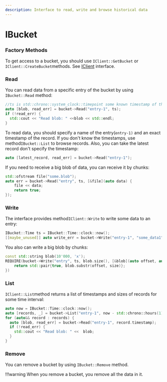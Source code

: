 ```yaml
---
description: Interface to read, write and browse historical data
---
```


# IBucket

### Factory Methods

To get access to a bucket, you should use `IClient::GetBucket` or `IClient::CreateBucket`methods.
See [IClient](iclient.md) interface.

### Read

You can read data from a specific entry of the bucket by using `IBucket::Read` method:

```cpp
//ts is std::chrono::system_clock::timepoint some known timestamp of the record
auto [blob, read_err] = bucket->Read("entry-1", ts);
if (!read_err) {
  std::cout << "Read blob: " <<blob << std::endl;
}
```

To read data, you should specify a name of the entry(`entry-1)` and an exact timestamp of the record. If you don't know
the timestamps, use method`IBucket::List` to browse records. Also, you can take the latest record don't specify the
timestamp:

```cpp
auto [latest_record, read_err] = bucket->Read("entry-1");
```

If you need to receive a big blob of data, you can receive it by chunks:

```cpp
std::ofstream file("some.blob");
auto err = bucket->Read("entry", ts, [&file](auto data) {
    file << data;
    return true;
});
```

### Write

The interface provides method`IClient::Write` to write some data to an entry:

```cpp
IBucket::Time ts = IBucket::Time::clock::now();
[[maybe_unused]] auto write_err = bucket->Write("entry-1", "some_data1", ts);
```

You also can write a big blob by chunks:

```cpp
const std::string blob(10'000, 'x');
REQUIRE(bucket->Write("entry", ts, blob.size(), [&blob](auto offset, auto size) {
    return std::pair{true, blob.substr(offset, size)};
})
```

### List

`IClient::List`method returns a list of timestamps and sizes of records for some time interval:

```cpp
auto now = IBucket::Time::clock::now();
auto [records, _] = bucket->List("entry-1", now - std::chrono::hours(1), now);
for (auto&& record : records) {
  auto [blob, read_err] = bucket->Read("entry-1", record.timestamp);
  if (!read_err) {
    std::cout << "Read blob: " <<  blob;
  }
}
```

### Remove

You can remove a bucket by using `IBucket::Remove` method.

!!!warning When you remove a bucket, you remove all the data in it.
